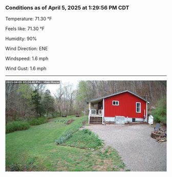 ### Conditions as of April 5, 2025 at 1:29:56 PM CDT 

Temperature: 71.30 &deg;F

Feels like: 71.30 &deg;F

Humidity: 90%

Wind Direction: ENE

Windspeed: 1.6 mph

Wind Gust: 1.6 mph

---

<img src="./images/latest.jpeg"/>

